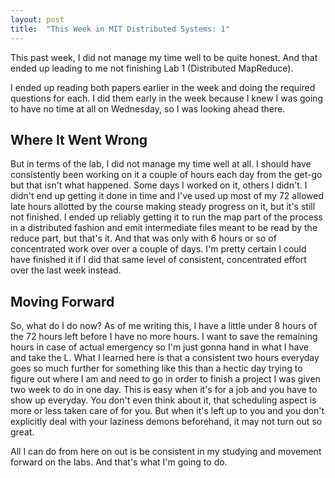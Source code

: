 ```yaml
---
layout: post
title:  "This Week in MIT Distributed Systems: 1"
---
```


This past week, I did not manage my time well to be quite honest. And that ended up leading to me not finishing Lab 1 (Distributed MapReduce).

I ended up reading both papers earlier in the week and doing the required questions for each. I did them early in the week because I knew I was going to have no time at all on Wednesday, so I was looking ahead there.

## Where It Went Wrong

But in terms of the lab, I did not manage my time well at all. I should have consistently been working on it a couple of hours each day from the get-go but that isn't what happened. Some days I worked on it, others I didn't. I didn't end up getting it done in time and I've used up most of my 72 allowed late hours allotted by the course making steady progress on it, but it's still not finished. I ended up reliably getting it to run the map part of the process in a distributed fashion and emit intermediate files meant to be read by the reduce part, but that's it. And that was only with 6 hours or so of concentrated work over over a couple of days. I'm pretty certain I could have finished it if I did that same level of consistent, concentrated effort over the last week instead.

## Moving Forward

So, what do I do now? As of me writing this, I have a little under 8 hours of the 72 hours left before I have no more hours. I want to save the remaining hours in case of actual emergency so I'm just gonna hand in what I have and take the L. What I learned here is that a consistent two hours everyday goes so much further for something like this than a hectic day trying to figure out where I am and need to go in order to finish a project I was given two week to do in one day. This is easy when it's for a job and you have to show up everyday. You don't even think about it, that scheduling aspect is more or less taken care of for you. But when it's left up to you and you don't explicitly deal with your laziness demons beforehand, it may not turn out so great.

All I can do from here on out is be consistent in my studying and movement forward on the labs. And that's what I'm going to do.